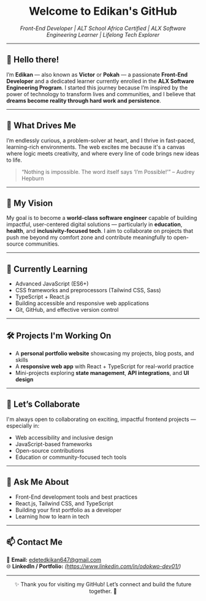 <!-- GitHub Profile README -->

<h1 align="center">Welcome to Edikan's GitHub </h1>
<p align="center"><em>Front-End Developer | ALT School Africa Certified | ALX Software Engineering Learner | Lifelong Tech Explorer</em></p>

---

## 👋 Hello there!

I’m **Edikan** — also known as **Victor** or **Pokah** — a passionate **Front-End Developer** and a dedicated learner currently enrolled in the **ALX Software Engineering Program**. I started this journey because I’m inspired by the power of technology to transform lives and communities, and I believe that **dreams become reality through hard work and persistence**.

---

## 🌟 What Drives Me

I’m endlessly curious, a problem-solver at heart, and I thrive in fast-paced, learning-rich environments. The web excites me because it's a canvas where logic meets creativity, and where every line of code brings new ideas to life.

> “Nothing is impossible. The word itself says ‘I’m Possible!’” – Audrey Hepburn

---

## 🎯 My Vision

My goal is to become a **world-class software engineer** capable of building impactful, user-centered digital solutions — particularly in **education**, **health**, and **inclusivity-focused tech**. I aim to collaborate on projects that push me beyond my comfort zone and contribute meaningfully to open-source communities.

---

## 🧠 Currently Learning

- Advanced JavaScript (ES6+)
- CSS frameworks and preprocessors (Tailwind CSS, Sass)
- TypeScript + React.js
- Building accessible and responsive web applications
- Git, GitHub, and effective version control

---

## 🛠️ Projects I'm Working On

- A **personal portfolio website** showcasing my projects, blog posts, and skills
- A **responsive web app** with React + TypeScript for real-world practice
- Mini-projects exploring **state management**, **API integrations**, and **UI design**

---

## 🤝 Let’s Collaborate

I'm always open to collaborating on exciting, impactful frontend projects — especially in:

- Web accessibility and inclusive design  
- JavaScript-based frameworks  
- Open-source contributions  
- Education or community-focused tech tools

---

## 💬 Ask Me About

- Front-End development tools and best practices  
- React.js, Tailwind CSS, and TypeScript  
- Building your first portfolio as a developer  
- Learning how to learn in tech

---

## 📫 Contact Me

📧 **Email:** [edetedkikan647@gmail.com](mailto:edetedkikan647@gmail.com)  
🌐 **LinkedIn / Portfolio:** *(https://www.linkedin.com/in/odokwo-dev01/)*  


---

<p align="center">✨ Thank you for visiting my GitHub! Let’s connect and build the future together. 🚀</p>
